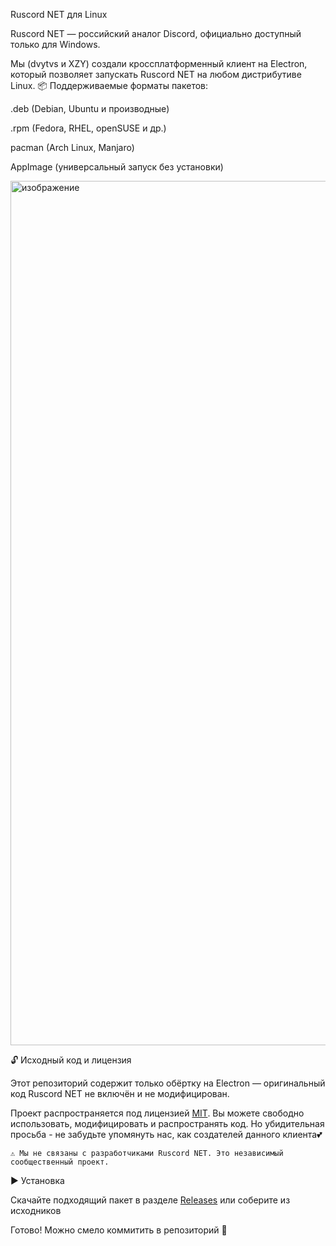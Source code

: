 
Ruscord NET для Linux 

Ruscord NET — российский аналог Discord, официально доступный только для Windows.   

Мы (dvytvs и XZY) создали кроссплатформенный клиент на Electron, который позволяет запускать Ruscord NET на любом дистрибутиве Linux. 
📦 Поддерживаемые форматы пакетов: 

  .deb (Debian, Ubuntu и производные) 
  
  .rpm (Fedora, RHEL, openSUSE и др.)  
  
  pacman (Arch Linux, Manjaro)  
  
  AppImage (универсальный запуск без установки)
     
<img width="2560" height="1383" alt="изображение" src="https://github.com/user-attachments/assets/af61f42c-bf1e-4493-99e3-6098432b4962" />

🔓 Исходный код и лицензия 

Этот репозиторий содержит только обёртку на Electron — оригинальный код Ruscord NET не включён и не модифицирован.   

Проект распространяется под лицензией [MIT](https://mit-license.org). Вы можете свободно использовать, модифицировать и распространять код. Но убидительная просьба -  не забудьте упомянуть нас, как создателей данного клиента💕

    ⚠️ Мы не связаны с разработчиками Ruscord NET. Это независимый сообщественный проект. 



▶️ Установка 

Скачайте подходящий пакет в разделе [Releases](https://github.com/dvytvs/Ruscord-net-Linux/releases) или соберите из исходников


Готово! Можно смело коммитить в репозиторий 🚀
